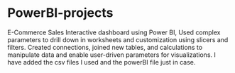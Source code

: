 # PowerBI-projects
E-Commerce Sales Interactive dashboard using Power BI, Used complex parameters to drill down in worksheets and customization using slicers and filters. 
Created connections, joined new tables, and calculations to manipulate data and enable user-driven parameters for visualizations. I have added the csv files I used and the powerBI file just in case. 
